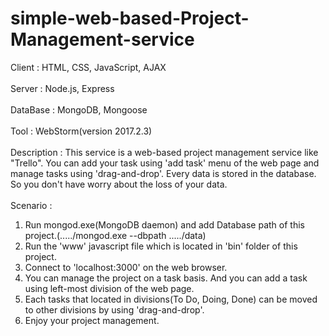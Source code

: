 # simple-web-based-Project-Management-service

Client : HTML, CSS, JavaScript, AJAX<br><br>
Server : Node.js, Express<br><br>
DataBase : MongoDB, Mongoose<br><br>
Tool : WebStorm(version 2017.2.3)<br><br>
Description : This service is a web-based project management service like "Trello". You can add your task using 'add task' menu of the web page and manage tasks using 'drag-and-drop'. Every data is stored in the database. So you don't have worry about the loss of your data.
<br><br>
Scenario : 
1. Run mongod.exe(MongoDB daemon) and add Database path of this project.(...../mongod.exe --dbpath ...../data)
2. Run the 'www' javascript file which is located in 'bin' folder of this project.
3. Connect to 'localhost:3000' on the web browser.
4. You can manage the project on a task basis. And you can add a task using left-most division of the web page.
5. Each tasks that located in divisions(To Do, Doing, Done) can be moved to other divisions by using 'drag-and-drop'.
6. Enjoy your project management.

